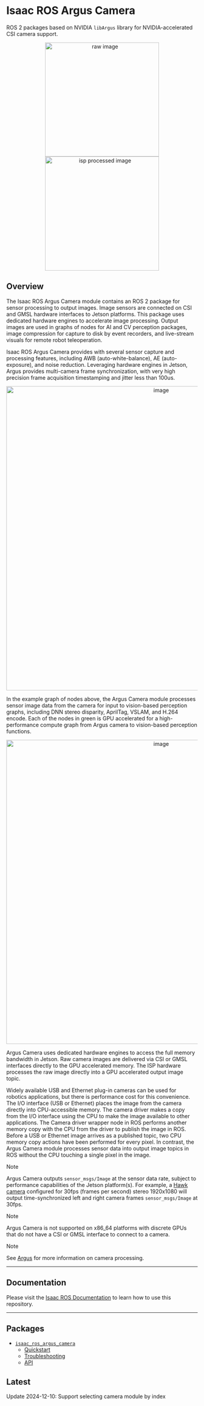# Isaac ROS Argus Camera

ROS 2 packages based on NVIDIA `libArgus` library for NVIDIA-accelerated CSI camera support.

<div align="center"><img src="https://media.githubusercontent.com/media/NVIDIA-ISAAC-ROS/.github/main/resources/isaac_ros_docs/repositories_and_packages/isaac_ros_argus_camera/isaac_ros_argus_sample_raw.png/" width="300px" title="raw image"/>
<img src="https://media.githubusercontent.com/media/NVIDIA-ISAAC-ROS/.github/main/resources/isaac_ros_docs/repositories_and_packages/isaac_ros_argus_camera/isaac_ros_argus_sample_isp.png/" width="300px" title="isp processed image"/></div>

## Overview

The Isaac ROS Argus Camera module contains an ROS 2 package for sensor
processing to output images. Image sensors are connected on CSI and GMSL
hardware interfaces to Jetson platforms. This package uses dedicated
hardware engines to accelerate image processing. Output images are used
in graphs of nodes for AI and CV perception packages, image compression
for capture to disk by event recorders, and live-stream visuals for
remote robot teleoperation.

Isaac ROS Argus Camera provides with several sensor capture and
processing features, including AWB (auto-white-balance), AE
(auto-exposure), and noise reduction. Leveraging hardware engines in
Jetson, Argus provides multi-camera frame synchronization, with very
high precision frame acquisition timestamping and jitter less than
100us.

<div align="center"><a class="reference internal image-reference" href="https://media.githubusercontent.com/media/NVIDIA-ISAAC-ROS/.github/main/resources/isaac_ros_docs/repositories_and_packages/isaac_ros_argus_camera/isaac_ros_argus_camera_nodegraph.png/"><img alt="image" src="https://media.githubusercontent.com/media/NVIDIA-ISAAC-ROS/.github/main/resources/isaac_ros_docs/repositories_and_packages/isaac_ros_argus_camera/isaac_ros_argus_camera_nodegraph.png/" width="800px"/></a></div>

In the example graph of nodes above, the Argus Camera module processes
sensor image data from the camera for input to vision-based perception
graphs, including DNN stereo disparity, AprilTag, VSLAM, and H.264
encode. Each of the nodes in green is GPU accelerated for a
high-performance compute graph from Argus camera to vision-based
perception functions.

<div align="center"><a class="reference internal image-reference" href="https://media.githubusercontent.com/media/NVIDIA-ISAAC-ROS/.github/main/resources/isaac_ros_docs/repositories_and_packages/isaac_ros_argus_camera/isaac_ros_argus_camera_zeromemcpy.png/"><img alt="image" src="https://media.githubusercontent.com/media/NVIDIA-ISAAC-ROS/.github/main/resources/isaac_ros_docs/repositories_and_packages/isaac_ros_argus_camera/isaac_ros_argus_camera_zeromemcpy.png/" width="800px"/></a></div>

Argus Camera uses dedicated hardware engines to access the full memory
bandwidth in Jetson. Raw camera images are delivered via CSI or GMSL
interfaces directly to the GPU accelerated memory. The ISP hardware
processes the raw image directly into a GPU accelerated output image
topic.

Widely available USB and Ethernet plug-in cameras can be used for
robotics applications, but there is performance cost for this
convenience. The I/O interface (USB or Ethernet) places the image from
the camera directly into CPU-accessible memory. The camera driver makes
a copy from the I/O interface using the CPU to make the image available
to other applications. The Camera driver wrapper node in ROS performs
another memory copy with the CPU from the driver to publish the image in ROS.
Before a USB or Ethernet image arrives as a published topic, two CPU
memory copy actions have been performed for every pixel. In contrast, the
Argus Camera module processes sensor data into output image topics in
ROS without the CPU touching a single pixel in the image.

> [!Note]
> Argus Camera outputs `sensor_msgs/Image` at the sensor data
> rate, subject to performance capabilities of the Jetson platform(s).
> For example, a [Hawk
> camera](https://leopardimaging.com/leopard-imaging-hawk-stereo-camera/)
> configured for 30fps (frames per second) stereo 1920x1080 will output
> time-synchronized left and right camera frames `sensor_msgs/Image` at
> 30fps.

> [!Note]
> Argus Camera is not supported on x86_64 platforms
> with discrete GPUs that do not have a CSI or GMSL interface to
> connect to a camera.

> [!Note]
> See
> [Argus](https://docs.nvidia.com/jetson/l4t-multimedia/group__LibargusAPI.html)
> for more information on camera processing.

---

## Documentation

Please visit the [Isaac ROS Documentation](https://nvidia-isaac-ros.github.io/repositories_and_packages/isaac_ros_argus_camera/index.html) to learn how to use this repository.

---

## Packages

* [`isaac_ros_argus_camera`](https://nvidia-isaac-ros.github.io/repositories_and_packages/isaac_ros_argus_camera/isaac_ros_argus_camera/index.html)
  * [Quickstart](https://nvidia-isaac-ros.github.io/repositories_and_packages/isaac_ros_argus_camera/isaac_ros_argus_camera/index.html#quickstart)
  * [Troubleshooting](https://nvidia-isaac-ros.github.io/repositories_and_packages/isaac_ros_argus_camera/isaac_ros_argus_camera/index.html#troubleshooting)
  * [API](https://nvidia-isaac-ros.github.io/repositories_and_packages/isaac_ros_argus_camera/isaac_ros_argus_camera/index.html#api)

## Latest

Update 2024-12-10: Support selecting camera module by index

